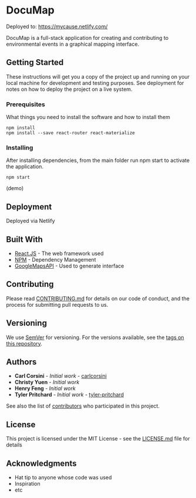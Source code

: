 # DocuMap

Deployed to: https://mycause.netlify.com/

DocuMap is a full-stack application for creating and contributing to environmental events in a graphical mapping interface.

## Getting Started

These instructions will get you a copy of the project up and running on your local machine for development and testing purposes. See deployment for notes on how to deploy the project on a live system.

### Prerequisites

What things you need to install the software and how to install them

```
npm install
npm install --save react-router react-materialize
```

### Installing

After installing dependencies, from the main folder run npm start to activate the application.

```
npm start
```

(demo)

## Deployment

Deployed via Netlify

## Built With

- [React.JS](http://www.reactjs.org/) - The web framework used
- [NPM](https://npm.org/) - Dependency Management
- [GoogleMapsAPI](https://developers.google.com/) - Used to generate interface

## Contributing

Please read [CONTRIBUTING.md](https://gist.github.com/PurpleBooth/b24679402957c63ec426) for details on our code of conduct, and the process for submitting pull requests to us.

## Versioning

We use [SemVer](http://semver.org/) for versioning. For the versions available, see the [tags on this repository](https://github.com/your/project/tags).

## Authors

- **Carl Corsini** - _Initial work_ - [carlcorsini](https://github.com/carlcorsini)
- **Christy Yuen** - _Initial work_
- **Henry Feng** - _Initial work_
- **Tyler Pritchard** - _Initial work_ - [tyler-pritchard](https://github.com/tyler-pritchard)

See also the list of [contributors](https://github.com/docu-web/contributors) who participated in this project.

## License

This project is licensed under the MIT License - see the [LICENSE.md](LICENSE.md) file for details

## Acknowledgments

- Hat tip to anyone whose code was used
- Inspiration
- etc
